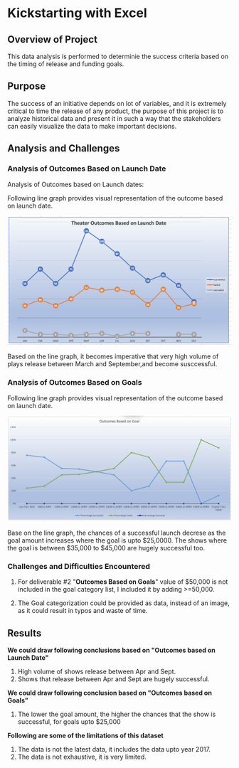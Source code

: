#  Kickstarting with Excel

##  Overview of Project

This data analysis is performed to determinie the success criteria based on the timing of release and funding goals.

##  Purpose

The success of an initiative depends on lot of variables, and it is extremely critical to time the release of any product, the purpose of this project is to analyze historical data and present it in such a way that the stakeholders can easily visualize the data to make important decisions.

##  Analysis and Challenges

### Analysis of Outcomes Based on Launch Date

Analysis of Outcomes based on Launch dates:

Following line graph provides visual representation of the outcome based on launch date.

![Theater Outcomes Based on Launch Date](https://github.com/pnimma01/Working_With_Excel/blob/2638ddcb8c658173bccf9aebe2214071484ebada/Resources/Theater_Outcomes_vs_Launch.png)

Based on the line graph, it becomes imperative that very high volume of plays release between March and September,and become susccessful.

### Analysis of Outcomes Based on Goals

Following line graph provides visual representation of the outcome based on launch date.

![Theater Outcomes Based on Goals](https://github.com/pnimma01/Working_With_Excel/blob/2638ddcb8c658173bccf9aebe2214071484ebada/Resources/Outcomes_vs_Goals.png)

Base on the line graph, the chances of a successful launch decrese as the goal amount increases where the goal is upto $25,0000. The shows where the goal is between $35,000 to $45,000 are hugely successful too.

### Challenges and Difficulties Encountered

1. For deliverable #2 "**Outcomes Based on Goals**" value of $50,000 is not included in the goal category list, I included it by adding >=50,000.

2. The Goal categorization could be provided as data, instead of an image, as it could result in typos and waste of time.

## Results

**We could draw following conclusions based on "Outcomes based on Launch Date"**
1. High volume of shows release between Apr and Sept.
2. Shows that release between Apr and Sept are hugely successful.

**We could draw following conclusion based on "Outcomes based on Goals"**
1. The lower the goal amount, the higher the chances that the show is successful, for goals upto $25,000

**Following are some of the limitations of this dataset**
1. The data is not the latest data, it includes the data upto year 2017.
2. The data is not exhaustive, it is very limited.

